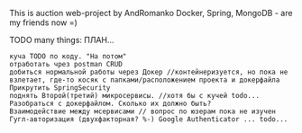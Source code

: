 This is auction web-project by AndRomanko
Docker, Spring, MongoDB - are my friends now =)

TODO many things: ПЛАН...

    куча TODO по коду. "На потом"
    отработать чрез postman CRUD
    добиться нормальной работы через Докер //контейнеризуется, но пока не взлетает, где-то косяк с папками/расположением проекта и докерфайла
    Прикрутить SpringSecurity
    поднять Второй(третий) микросервисы. //хотя бы с кучей todo... Разобраться с докерфайлом. Сколько их должно быть?
    Взаимодействие между мсервисами // вопрос по юзерам пока не изучен
    Гугл-авторизация (двухфакторная? %-) Google Authenticator ... todo...

